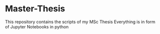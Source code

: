 # Master-Thesis
This repository contains the scripts of my MSc Thesis
Everything is in form of Jupyter Notebooks in python
